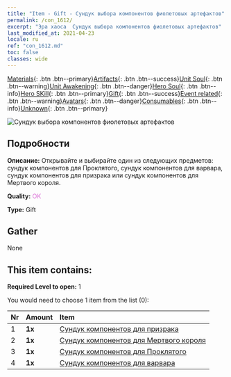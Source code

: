 ```yaml
---
title: "Item - Gift - Сундук выбора компонентов фиолетовых артефактов"
permalink: /con_1612/
excerpt: "Эра хаоса  Сундук выбора компонентов фиолетовых артефактов"
last_modified_at: 2021-04-23
locale: ru
ref: "con_1612.md"
toc: false
classes: wide
---
```

 [Materials](/ItemsRU/){: .btn .btn--primary}[Artifacts](/ItemsRU/Artifacts/){: .btn .btn--success}[Unit Soul](/ItemsRU/UnitSoul/){: .btn .btn--warning}[Unit Awakening](/ItemsRU/UnitAwakening/){: .btn .btn--danger}[Hero Soul](/ItemsRU/HeroSoul/){: .btn .btn--info}[Hero SKill](/ItemsRU/HeroSkill/){: .btn .btn--primary}[Gift](/ItemsRU/Gift/){: .btn .btn--success}[Event related](/ItemsRU/Events/){: .btn .btn--warning}[Avatars](/ItemsRU/Avatars/){: .btn .btn--danger}[Consumables](/ItemsRU/Consumables/){: .btn .btn--info}[Unknown](/ItemsRU/Unknown/){: .btn .btn--primary}

 ![Сундук выбора компонентов фиолетовых артефактов](/images/t/i_907046.png)

## Подробности
 **Описание:** Открывайте и выбирайте один из следующих предметов: сундук компонентов для Проклятого, сундук компонентов для варвара, сундук компонентов для призрака или сундук компонентов для Мертвого короля.

 **Quality:** <span style="color: #DA70D6">OK</span>

 **Type:** Gift

## Gather

  None

## This item contains:

 **Required Level to open:** 1

 You would need to choose 1 item from the list (0):

  | Nr | Amount |     Item    |
  |:---|:-------|:------------|
  | 1 |  **1x** | [Сундук компонентов для призрака](/ItemsRU/con_1339/) |  | 
  | 2 |  **1x** | [Сундук компонентов для Мертвого короля](/ItemsRU/con_1340/) |  | 
  | 3 |  **1x** | [Сундук компонентов для Проклятого](/ItemsRU/con_1341/) |  | 
  | 4 |  **1x** | [Сундук компонентов для варвара](/ItemsRU/con_1342/) |  | 
